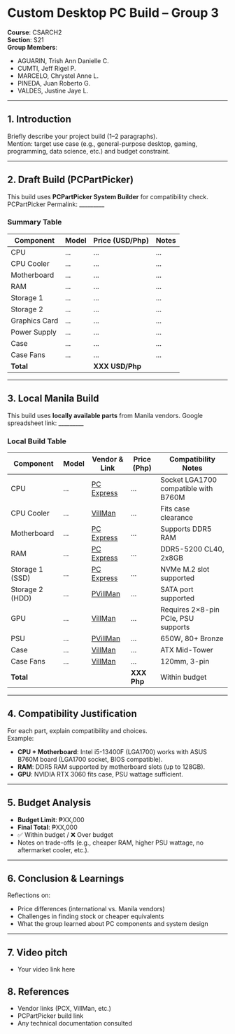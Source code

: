 # Custom Desktop PC Build – Group 3

**Course**: CSARCH2  
**Section**: S21  
**Group Members**:  
- AGUARIN, Trish Ann Danielle C.  
- CUMTI, Jeff Rigel P.   
- MARCELO, Chrystel Anne L.   
- PINEDA, Juan Roberto G.  
- VALDES, Justine Jaye L.  

---

## 1. Introduction
Briefly describe your project build (1–2 paragraphs).  
Mention: target use case (e.g., general-purpose desktop, gaming, programming, data science, etc.) and budget constraint.

---

## 2. Draft Build (PCPartPicker)
This build uses **PCPartPicker System Builder** for compatibility check. 
PCPartPicker Permalink: _________

### Summary Table 
| Component       | Model | Price (USD/Php) | Notes |
|-----------------|-------|-----------------|-------|
| CPU             | ...   | ...             | ...   |
| CPU Cooler      | ...   | ...             | ...   |
| Motherboard     | ...   | ...             | ...   |
| RAM             | ...   | ...             | ...   |
| Storage 1       | ...   | ...             | ...   |
| Storage 2       | ...   | ...             | ...   |
| Graphics Card   | ...   | ...             | ...   |
| Power Supply    | ...   | ...             | ...   |
| Case            | ...   | ...             | ...   |
| Case Fans       | ...   | ...             | ...   |
| **Total**       |       | **XXX USD/Php**     |       |

---

## 3. Local Manila Build
This build uses **locally available parts** from Manila vendors.
Google spreadsheet link: _________  

### Local Build Table
| Component       | Model | Vendor & Link      | Price (Php) | Compatibility Notes                  |
|-----------------|-------|--------------------|-------------|--------------------------------------|
| CPU             | ...   | [PC Express](link) | ...         | Socket LGA1700 compatible with B760M |
| CPU Cooler      | ...   | [VillMan](link)    | ...         | Fits case clearance                  |
| Motherboard     | ...   | [PC Express](link) | ...         | Supports DDR5 RAM                    |
| RAM             | ...   | [PC Express](link) | ...         | DDR5-5200 CL40, 2x8GB                |
| Storage 1 (SSD) | ...   | [PC Express](link) | ...         | NVMe M.2 slot supported              |
| Storage 2 (HDD) | ...   | [PVillMan](link)   | ...         | SATA port supported                  |
| GPU             | ...   | [VillMan](link)    | ...         | Requires 2×8-pin PCIe, PSU supports  |
| PSU             | ...   | [PVillMan](link)   | ...         | 650W, 80+ Bronze                     |
| Case            | ...   | [VillMan](link)    | ...         | ATX Mid-Tower                        |
| Case Fans       | ...   | [VillMan](link)    | ...         | 120mm, 3-pin                         |
| **Total**       |       |                    | **XXX Php** | Within budget                        |

---

## 4. Compatibility Justification
For each part, explain compatibility and choices.  
Example:  
- **CPU + Motherboard**: Intel i5-13400F (LGA1700) works with ASUS B760M board (LGA1700 socket, BIOS compatible).  
- **RAM**: DDR5 RAM supported by motherboard slots (up to 128GB).  
- **GPU**: NVIDIA RTX 3060 fits case, PSU wattage sufficient.  

---

## 5. Budget Analysis
- **Budget Limit**: ₱XX,000  
- **Final Total**: ₱XX,000  
- ✅ Within budget / ❌ Over budget  
- Notes on trade-offs (e.g., cheaper RAM, higher PSU wattage, no aftermarket cooler, etc.).

---

## 6. Conclusion & Learnings
Reflections on:  
- Price differences (international vs. Manila vendors)  
- Challenges in finding stock or cheaper equivalents  
- What the group learned about PC components and system design  

---
## 7. Video pitch
- Your video link here  

## 8. References
- Vendor links (PCX, VillMan, etc.)  
- PCPartPicker build link  
- Any technical documentation consulted  


